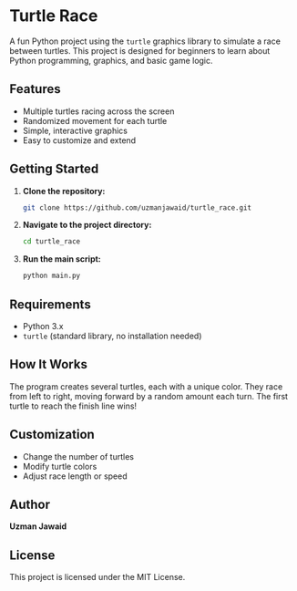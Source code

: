 # Turtle Race

A fun Python project using the `turtle` graphics library to simulate a race between turtles. This project is designed for beginners to learn about Python programming, graphics, and basic game logic.

## Features
- Multiple turtles racing across the screen
- Randomized movement for each turtle
- Simple, interactive graphics
- Easy to customize and extend

## Getting Started
1. **Clone the repository:**
   ```bash
   git clone https://github.com/uzmanjawaid/turtle_race.git
   ```
2. **Navigate to the project directory:**
   ```bash
   cd turtle_race
   ```
3. **Run the main script:**
   ```bash
   python main.py
   ```

## Requirements
- Python 3.x
- `turtle` (standard library, no installation needed)

## How It Works
The program creates several turtles, each with a unique color. They race from left to right, moving forward by a random amount each turn. The first turtle to reach the finish line wins!

## Customization
- Change the number of turtles
- Modify turtle colors
- Adjust race length or speed

## Author
**Uzman Jawaid**

## License
This project is licensed under the MIT License.

